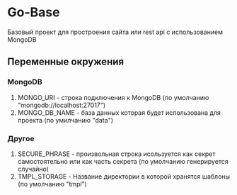 # Go-Base

Базовый проект для простроения сайта или rest api с использованием MongoDB

## Переменные окружения

### MongoDB
1) MONGO_URI - строка подключения к MongoDB (по умолчанию "mongodb://localhost:27017")
2) MONGO_DB_NAME - база данных которая будет использована для проекта (по умилчанию "data")

### Другое
1) SECURE_PHRASE - произвольная строка исользуется как секрет самостоятельно или как часть секрета (по умолчанию генерируется случайно)
2) TMPL_STORAGE - Название директории в которой хранятся шаблоны (по умолчанию "tmpl")